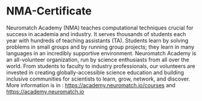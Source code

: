 # NMA-Certificate
Neuromatch Academy (NMA) teaches computational techniques crucial for success in academia and industry. It serves thousands of students each year with hundreds of teaching assistants (TA). Students learn by solving problems in small groups and by running group projects; they learn in many languages in an incredibly supportive environment.
Neuromatch Academy is an all-volunteer organization, run by science enthusiasts from all over the world.  From students to faculty to industry professionals, our volunteers are invested in creating globally-accessible science education and building inclusive communities for scientists to learn, grow, network, and discover. 
More information is in : 
https://academy.neuromatch.io/courses
and
https://academy.neuromatch.io

